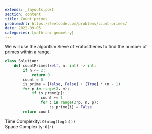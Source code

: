 ```yaml
---
extends: _layouts.post
section: content
title: Count primes
problemUrl: https://leetcode.com/problems/count-primes/
date: 2022-09-05
categories: [math-and-geometry]
---
```


We will use the algorithm Sieve of Eratosthenes to find the number of primes within a range.

```python
class Solution:
    def countPrimes(self, n: int) -> int:
        if n <= 2:
            return 0
        count = 0
        is_prime = [False, False] + [True] * (n - 1)
        for p in range(2, n):
            if is_prime[p]:
                count += 1
                for i in range(2*p, n, p):
                    is_prime[i] = False
        return count
```

Time Complexity: `O(nlog(log(n)))` <br/>
Space Complexity: `O(n)`
